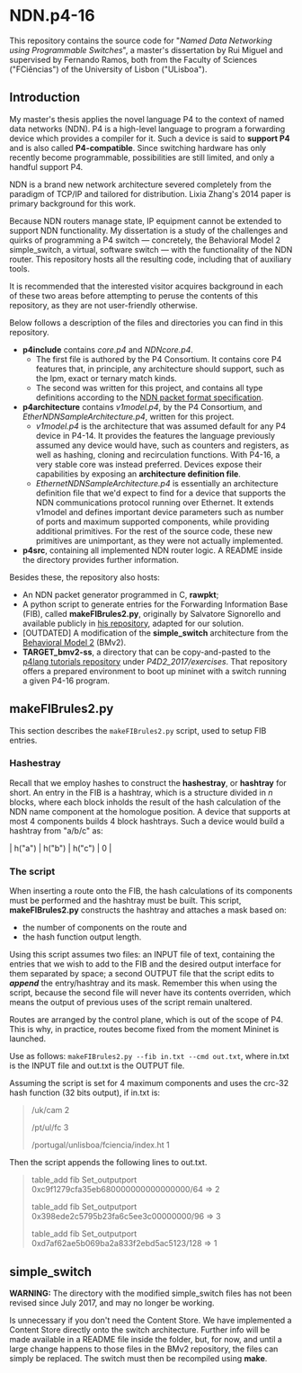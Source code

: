 # NDN.p4-16

This repository contains the source code for "_Named Data Networking using Programmable Switches_", a master's dissertation by Rui Miguel and supervised by Fernando Ramos, both from the Faculty of Sciences ("FCiências") of the University of Lisbon ("ULisboa").

## Introduction

My master's thesis applies the novel language P4 to the context of named data networks (NDN). P4 is a high-level language to program a forwarding device which provides a compiler for it. Such a device is said to **support P4** and is also called **P4-compatible**. Since switching hardware has only recently become programmable, possibilities are still limited, and only a handful support P4.

NDN is a brand new network architecture severed completely from the paradigm of TCP/IP and tailored for distribution. Lixia Zhang's 2014 paper is primary background for this work.

Because NDN routers manage state, IP equipment cannot be extended to support NDN functionality. My dissertation is a study of the challenges and quirks of programming a P4 switch — concretely, the Behavioral Model 2 simple\_switch, a virtual, software switch — with the functionality of the NDN router. This repository hosts all the resulting code, including that of auxiliary tools.

It is recommended that the interested visitor acquires background in each of these two areas before attempting to peruse the contents of this repository, as they are not user-friendly otherwise.

Below follows a description of the files and directories you can find in this repository.

* **p4include** contains _core.p4_ and _NDNcore.p4_.
   - The first file is authored by the P4 Consortium. It contains core P4 features that, in principle, any architecture should support, such as the lpm, exact or ternary match kinds.
   - The second was written for this project, and contains all type definitions according to the [NDN packet format specification](https://named-data.net/doc/NDN-packet-spec/current/types.html#types).
* **p4architecture** contains _v1model.p4_, by the P4 Consortium, and _EtherNDNSampleArchitecture.p4_, written for this project.
   - _v1model.p4_ is the architecture that was assumed default for any P4 device in P4-14. It provides the features the language previously assumed any device would have, such as counters and registers, as well as hashing, cloning and recirculation functions. With P4-16, a very stable core was instead preferred. Devices expose their capabilities by exposing an **architecture definition file**. 
   - _EthernetNDNSampleArchitecture.p4_ is essentially an architecture definition file that we'd expect to find for a device that supports the NDN communications protocol running over Ethernet. It extends v1model and defines important device parameters such as number of ports and maximum supported components, while providing additional primitives. For the rest of the source code, these new primitives are unimportant, as they were not actually implemented.
* **p4src**, containing all implemented NDN router logic. A README inside the directory provides further information.

Besides these, the repository also hosts:

* An NDN packet generator programmed in C, **rawpkt**;
* A python script to generate entries for the Forwarding Information Base (FIB), called **makeFIBrules2.py**, originally by Salvatore Signorello and available publicly in [his repository](https://github.com/signorello/NDN.p4), adapted for our solution.
* \[OUTDATED\] A modification of the **simple\_switch** architecture from the [Behavioral Model 2](https://github.com/p4lang/behavioral-model) (BMv2).
* **TARGET_bmv2-ss**, a directory that can be copy-and-pasted to the [p4lang tutorials repository](https://github.com/p4lang/tutorials) under _P4D2\_2017/exercises_. That repository offers a prepared environment to boot up mininet with a switch running a given P4-16 program.

## makeFIBrules2.py

This section describes the `makeFIBrules2.py` script, used to setup FIB entries.

### Hashestray
Recall that we employ hashes to construct the **hashestray**, or **hashtray** for short. An entry in the FIB is a hashtray, which is a structure divided in _n_ blocks, where each block inholds the result of the hash calculation of the NDN name component at the homologue position. A device that supports at most 4 components builds 4 block hashtrays. Such a device would build a hashtray from "a/b/c" as:

| h("a") | h("b") | h("c") |  0  |

### The script
When inserting a route onto the FIB, the hash calculations of its components must be performed and the hashtray must be built. This script, **makeFIBrules2.py** constructs the hashtray and attaches a mask based on:

* the number of components on the route and 
* the hash function output length.

Using this script assumes two files: an INPUT file of text, containing the entries that we wish to add to the FIB and the desired output interface for them separated by space; a second OUTPUT file that the script edits to **_append_** the entry/hashtray and its mask. Remember this when using the script, because the second file will never have its contents overriden, which means the output of previous uses of the script remain unaltered.

Routes are arranged by the control plane, which is out of the scope of P4. This is why, in practice, routes become fixed from the moment Mininet is launched.

Use as follows: `makeFIBrules2.py --fib in.txt --cmd out.txt`, where in.txt is the INPUT file and out.txt is the OUTPUT file.

Assuming the script is set for 4 maximum components and uses the crc-32 hash function (32 bits output), if in.txt is:

>/uk/cam 2
>
>/pt/ul/fc 3
>
>/portugal/unlisboa/fciencia/index.ht 1

Then the script appends the following lines to out.txt.

>table_add fib Set_outputport 0xc9f1279cfa35eb680000000000000000/64 => 2
>
>table_add fib Set_outputport 0x398ede2c5795b23fa6c5ee3c00000000/96 => 3
>
>table_add fib Set_outputport 0xd7af62ae5b069ba2a833f2ebd5ac5123/128 => 1


## simple\_switch

**WARNING:** The directory with the modified simple\_switch files has not been revised since July 2017, and may no longer be working. 

Is unnecessary if you don't need the Content Store. We have implemented a Content Store directly onto the switch architecture. Further info will be made available in a README file inside the folder, but, for now, and until a large change happens to those files in the BMv2 repository, the files can simply be replaced. The switch must then be recompiled using **make**.
